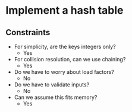 # Implement a hash table

## Constraints
* For simplicity, are the keys integers only?
    * Yes
* For collision resolution, can we use chaining?
    * Yes
* Do we have to worry about load factors?
    * No
* Do we have to validate inputs?
    * No
* Can we assume this fits memory?
    * Yes